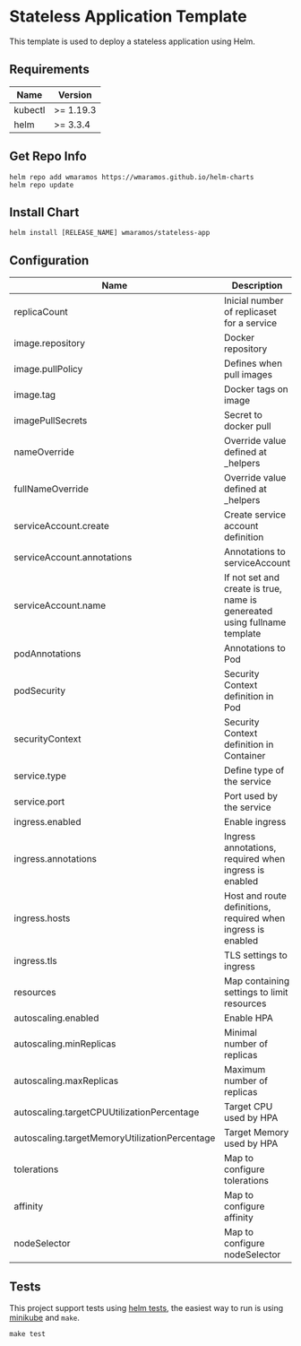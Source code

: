 # Stateless Application Template

This template is used to deploy a stateless application using Helm.

## Requirements

| Name    | Version   |
|---------|-----------|
| kubectl | >= 1.19.3 |
| helm    | >= 3.3.4  |

## Get Repo Info

```
helm repo add wmaramos https://wmaramos.github.io/helm-charts
helm repo update
```

## Install Chart

```
helm install [RELEASE_NAME] wmaramos/stateless-app
```

## Configuration

| Name                                          | Description                                                               | Default      | Required |
|-----------------------------------------------|---------------------------------------------------------------------------|--------------|----------|
| replicaCount                                  | Inicial number of replicaset for a service                                | 1            | no       |
| image.repository                              | Docker repository                                                         | null         | yes      |
| image.pullPolicy                              | Defines when pull images                                                  | IfNotPresent | no       |
| image.tag                                     | Docker tags on image                                                      | null         | no       |
| imagePullSecrets                              | Secret to docker pull                                                     | []           | no       |
| nameOverride                                  | Override value defined at _helpers                                        | null         | no       |
| fullNameOverride                              | Override value defined at _helpers                                        | null         | no       |
| serviceAccount.create                         | Create service account definition                                         | true         | no       |
| serviceAccount.annotations                    | Annotations to serviceAccount                                             | {}           | no       |
| serviceAccount.name                           | If not set and create is true, name is genereated using fullname template | null         | no       |
| podAnnotations                                | Annotations to Pod                                                        | {}           | no       |
| podSecurity                                   | Security Context definition in Pod                                        | {}           | no       |
| securityContext                               | Security Context definition in Container                                  | {}           | no       |
| service.type                                  | Define type of the service                                                | ClusterIP    | no       |
| service.port                                  | Port used by the service                                                  | 80           | no       |
| ingress.enabled                               | Enable ingress                                                            | false        | no       |
| ingress.annotations                           | Ingress annotations, required when ingress is enabled                     | {}           | no       |
| ingress.hosts                                 | Host and route definitions, required when ingress is enabled              | []           | no       |
| ingress.tls                                   | TLS settings to ingress                                                   | []           | no       |
| resources                                     | Map containing settings to limit resources                                | {}           | no       |
| autoscaling.enabled                           | Enable HPA                                                                | true         | no       |
| autoscaling.minReplicas                       | Minimal number of replicas                                                | 1            | no       |
| autoscaling.maxReplicas                       | Maximum number of replicas                                                | 10           | no       |
| autoscaling.targetCPUUtilizationPercentage    | Target CPU used by HPA                                                    | 80           | no       |
| autoscaling.targetMemoryUtilizationPercentage | Target Memory used by HPA                                                 | null         | no       |
| tolerations                                   | Map to configure tolerations                                              | {}           | no       |
| affinity                                      | Map to configure affinity                                                 | {}           | no       |
| nodeSelector                                  | Map to configure nodeSelector                                             | {}           | no       |

## Tests

This project support tests using [helm tests](https://helm.sh/docs/topics/chart_tests/), the easiest way to run is using [minikube](https://minikube.sigs.k8s.io/docs/start/) and `make`.

```
make test
```